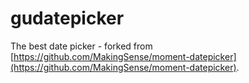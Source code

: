 gudatepicker
============
The best date picker - forked from [https://github.com/MakingSense/moment-datepicker](https://github.com/MakingSense/moment-datepicker).
